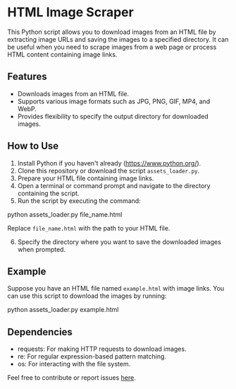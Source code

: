 # HTML Image Scraper

This Python script allows you to download images from an HTML file by extracting image URLs and saving the images to a specified directory. It can be useful when you need to scrape images from a web page or process HTML content containing image links.

## Features

- Downloads images from an HTML file.
- Supports various image formats such as JPG, PNG, GIF, MP4, and WebP.
- Provides flexibility to specify the output directory for downloaded images.

## How to Use

1. Install Python if you haven't already (https://www.python.org/).
2. Clone this repository or download the script `assets_loader.py`.
3. Prepare your HTML file containing image links.
4. Open a terminal or command prompt and navigate to the directory containing the script.
5. Run the script by executing the command: 

python assets_loader.py file_name.html


Replace `file_name.html` with the path to your HTML file.

6. Specify the directory where you want to save the downloaded images when prompted.

## Example

Suppose you have an HTML file named `example.html` with image links. You can use this script to download the images by running:

python assets_loader.py example.html


## Dependencies

- requests: For making HTTP requests to download images.
- re: For regular expression-based pattern matching.
- os: For interacting with the file system.


Feel free to contribute or report issues [here](https://github.com/kastsen/grab-images-from-html).


